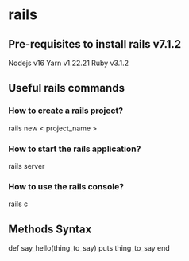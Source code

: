 # rails

## Pre-requisites to install rails v7.1.2
Nodejs v16
Yarn v1.22.21
Ruby v3.1.2

## Useful rails commands
### How to create a rails project?
rails new < project_name >

### How to start the rails application?
rails server

### How to use the rails console?
rails c 

## Methods Syntax
def say_hello(thing_to_say)
  puts thing_to_say
end